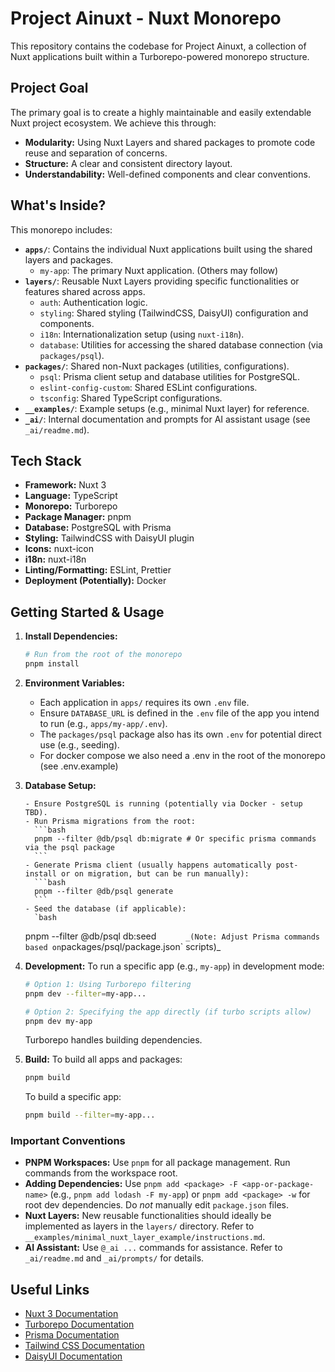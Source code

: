 # Project Ainuxt - Nuxt Monorepo

This repository contains the codebase for Project Ainuxt, a collection of Nuxt applications built within a Turborepo-powered monorepo structure.

## Project Goal

The primary goal is to create a highly maintainable and easily extendable Nuxt project ecosystem. We achieve this through:

- **Modularity:** Using Nuxt Layers and shared packages to promote code reuse and separation of concerns.
- **Structure:** A clear and consistent directory layout.
- **Understandability:** Well-defined components and clear conventions.

## What's Inside?

This monorepo includes:

- **`apps/`**: Contains the individual Nuxt applications built using the shared layers and packages.
  - `my-app`: The primary Nuxt application. (Others may follow)
- **`layers/`**: Reusable Nuxt Layers providing specific functionalities or features shared across apps.
  - `auth`: Authentication logic.
  - `styling`: Shared styling (TailwindCSS, DaisyUI) configuration and components.
  - `i18n`: Internationalization setup (using `nuxt-i18n`).
  - `database`: Utilities for accessing the shared database connection (via `packages/psql`).
- **`packages/`**: Shared non-Nuxt packages (utilities, configurations).
  - `psql`: Prisma client setup and database utilities for PostgreSQL.
  - `eslint-config-custom`: Shared ESLint configurations.
  - `tsconfig`: Shared TypeScript configurations.
- **`__examples/`**: Example setups (e.g., minimal Nuxt layer) for reference.
- **`_ai/`**: Internal documentation and prompts for AI assistant usage (see `_ai/readme.md`).

## Tech Stack

- **Framework:** Nuxt 3
- **Language:** TypeScript
- **Monorepo:** Turborepo
- **Package Manager:** pnpm
- **Database:** PostgreSQL with Prisma
- **Styling:** TailwindCSS with DaisyUI plugin
- **Icons:** nuxt-icon
- **i18n:** nuxt-i18n
- **Linting/Formatting:** ESLint, Prettier
- **Deployment (Potentially):** Docker

## Getting Started & Usage

1.  **Install Dependencies:**

    ```bash
    # Run from the root of the monorepo
    pnpm install
    ```

2.  **Environment Variables:**

    - Each application in `apps/` requires its own `.env` file.
    - Ensure `DATABASE_URL` is defined in the `.env` file of the app you intend to run (e.g., `apps/my-app/.env`).
    - The `packages/psql` package also has its own `.env` for potential direct use (e.g., seeding).
    - For docker compose we also need a .env in the root of the monorepo (see .env.example)

3.  **Database Setup:**

        - Ensure PostgreSQL is running (potentially via Docker - setup TBD).
        - Run Prisma migrations from the root:
          ```bash
          pnpm --filter @db/psql db:migrate # Or specific prisma commands via the psql package
          ```
        - Generate Prisma client (usually happens automatically post-install or on migration, but can be run manually):
          ```bash
          pnpm --filter @db/psql generate
          ```
        - Seed the database (if applicable):
          `bash

    pnpm --filter @db/psql db:seed
    `      _(Note: Adjust Prisma commands based on`packages/psql/package.json` scripts)\_

4.  **Development:**
    To run a specific app (e.g., `my-app`) in development mode:

    ```bash
    # Option 1: Using Turborepo filtering
    pnpm dev --filter=my-app...

    # Option 2: Specifying the app directly (if turbo scripts allow)
    pnpm dev my-app
    ```

    Turborepo handles building dependencies.

5.  **Build:**
    To build all apps and packages:
    ```bash
    pnpm build
    ```
    To build a specific app:
    ```bash
    pnpm build --filter=my-app...
    ```

### Important Conventions

- **PNPM Workspaces:** Use `pnpm` for all package management. Run commands from the workspace root.
- **Adding Dependencies:** Use `pnpm add <package> -F <app-or-package-name>` (e.g., `pnpm add lodash -F my-app`) or `pnpm add <package> -w` for root dev dependencies. Do _not_ manually edit `package.json` files.
- **Nuxt Layers:** New reusable functionalities should ideally be implemented as layers in the `layers/` directory. Refer to `__examples/minimal_nuxt_layer_example/instructions.md`.
- **AI Assistant:** Use `@_ai ...` commands for assistance. Refer to `_ai/readme.md` and `_ai/prompts/` for details.

## Useful Links

- [Nuxt 3 Documentation](https://nuxt.com/docs)
- [Turborepo Documentation](https://turbo.build/docs)
- [Prisma Documentation](https://www.prisma.io/docs/)
- [Tailwind CSS Documentation](https://tailwindcss.com/docs)
- [DaisyUI Documentation](https://daisyui.com/)
